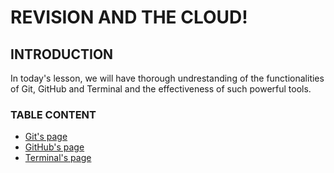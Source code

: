 # **REVISION AND THE CLOUD!**

## **INTRODUCTION**

In today's lesson, we will have thorough undrestanding of the functionalities of Git, GitHub and Terminal and the effectiveness of such powerful tools.

### **TABLE CONTENT**
 - [Git's page](git.md)
 - [GitHub's page](github.md)
 - [Terminal's page](terminal.md)


